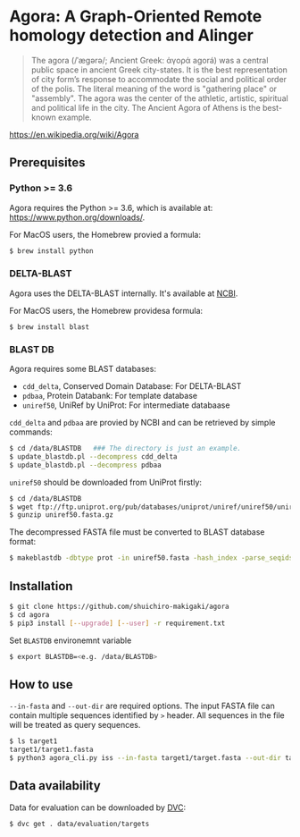 # Agora: **A** **G**raph-**O**riented **R**emote homology detection and **A**linger

> The agora (/ˈæɡərə/; Ancient Greek: ἀγορά agorá) was a central public space in ancient Greek city-states. It is the best representation of city form’s response to accommodate the social and political order of the polis. The literal meaning of the word is "gathering place" or "assembly". The agora was the center of the athletic, artistic, spiritual and political life in the city. The Ancient Agora of Athens is the best-known example.

https://en.wikipedia.org/wiki/Agora

## Prerequisites

### Python >= 3.6

Agora requires the Python >= 3.6, which is available at: https://www.python.org/downloads/.

For MacOS users, the Homebrew provied a formula:

```bash
$ brew install python
```

### DELTA-BLAST

Agora uses the DELTA-BLAST internally. It's available at [NCBI](https://blast.ncbi.nlm.nih.gov/Blast.cgi?CMD=Web&PAGE_TYPE=BlastDocs&DOC_TYPE=Download).

For MacOS users, the Homebrew providesa formula:

```
$ brew install blast
```

### BLAST DB

Agora requires some BLAST databases:

* `cdd_delta`, Conserved Domain Database: For DELTA-BLAST
* `pdbaa`, Protein Databank: For template database
* `uniref50`, UniRef by UniProt: For intermediate databaase

`cdd_delta` and `pdbaa` are provied by NCBI and can be retrieved by simple commands:

```bash
$ cd /data/BLASTDB   ### The directory is just an example.
$ update_blastdb.pl --decompress cdd_delta
$ update_blastdb.pl --decompress pdbaa
```

`uniref50` should be downloaded from UniProt firstly:

```bash
$ cd /data/BLASTDB
$ wget ftp://ftp.uniprot.org/pub/databases/uniprot/uniref/uniref50/uniref50.fasta.gz       
$ gunzip uniref50.fasta.gz
```

The decompressed FASTA file must be converted to BLAST database format:

```bash
$ makeblastdb -dbtype prot -in uniref50.fasta -hash_index -parse_seqids -out uniref50 -title uniref50 
```

## Installation

```bash
$ git clone https://github.com/shuichiro-makigaki/agora
$ cd agora
$ pip3 install [--upgrade] [--user] -r requirement.txt
```

Set `BLASTDB` environemnt variable

```bash
$ export BLASTDB=<e.g. /data/BLASTDB>
```

## How to use

`--in-fasta` and `--out-dir` are required options. The input FASTA file can contain multiple sequences identified by `>` header. All sequences in the file will be treated as query sequences.

```bash
$ ls target1
target1/target1.fasta
$ python3 agora_cli.py iss --in-fasta target1/target.fasta --out-dir target1
```

## Data availability

Data for evaluation can be downloaded by [DVC](https://dvc.org/):

```
$ dvc get . data/evaluation/targets
```

